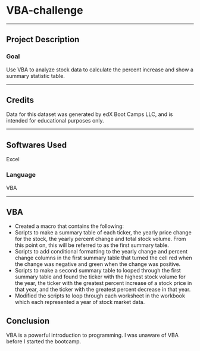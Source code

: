 # VBA-challenge
------------
## Project Description

### Goal
Use VBA to analyze stock data to calculate the percent increase and show a summary statistic table. 

------------
## Credits
Data for this dataset was generated by edX Boot Camps LLC, and is intended for educational purposes only.

------------
## Softwares Used
Excel

### Language
VBA

------------
## VBA
-  Created a macro that contains the following:
  -  Scripts to make a summary table of each ticker, the yearly price change for the stock, the yearly percent change and total stock volume. From this point on,        this will be referred to as the first summary table.
  -  Scripts to add conditional formatting to the yearly change and percent change columns in the first summary table that turned the cell red when the change was       negative and green when the change was positive. 
  -  Scripts to make a second summary table to looped through the first summary table and found the ticker with the highest stock volume for the year, the ticker        with the  greatest percent increase of a stock price in that year, and the ticker with the greatest percent decrease in that year.
-  Modified the scripts to loop through each worksheet in the workbook which each represented a year of stock market data. 

## Conclusion
VBA is a powerful introduction to programming. I was unaware of VBA before I started the bootcamp.

